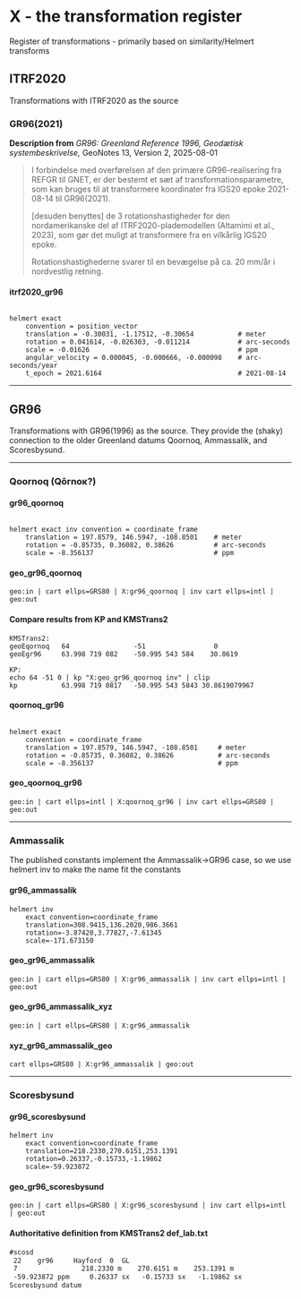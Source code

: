 # X - the transformation register

Register of transformations - primarily based on similarity/Helmert transforms

## ITRF2020

Transformations with ITRF2020 as the source

### GR96(2021)

**Description from**
*GR96: Greenland Reference 1996, Geodætisk systembeskrivelse,*
GeoNotes 13, Version 2, 2025-08-01

> I forbindelse med overførelsen af den primære GR96-realisering fra REFGR til GNET,
> er der bestemt et sæt af transformationsparametre, som kan bruges til at transformere
> koordinater fra IGS20 epoke 2021-08-14 til GR96(2021).
>
> [desuden benyttes] de 3 rotationshastigheder for den nordamerikanske del af
> ITRF2020-plademodellen (Altamimi et al., 2023), som gør det muligt at transformere
> fra en vilkårlig IGS20 epoke.
>
> Rotationshastighederne svarer til en bevægelse på ca. 20 mm/år i nordvestlig retning.

#### itrf2020_gr96

```geodesy:itrf2020_gr96

helmert exact
    convention = position_vector
    translation = -0.30031, -1.17512, -0.30654           # meter
    rotation = 0.041614, -0.026303, -0.011214            # arc-seconds
    scale = -0.01626                                     # ppm
    angular_velocity = 0.000045, -0.000666, -0.000098    # arc-seconds/year
    t_epoch = 2021.6164                                  # 2021-08-14

```

---

## GR96

Transformations with GR96(1996) as the source. They provide the (shaky) connection
to the older Greenland datums Qoornoq, Ammassalik, and Scoresbysund.

---

### Qoornoq (Qôrnoκ?)

#### gr96_qoornoq

```geodesy:gr96_qoornoq

helmert exact inv convention = coordinate_frame
    translation = 197.8579, 146.5947, -108.8501    # meter
    rotation = -0.85735, 0.36082, 0.38626          # arc-seconds
    scale = -8.356137                              # ppm

```

#### geo_gr96_qoornoq

```geodesy:geo_gr96_qoornoq
geo:in | cart ellps=GRS80 | X:gr96_qoornoq | inv cart ellps=intl | geo:out
```

#### Compare results from KP and KMSTrans2

```console
KMSTrans2:
geoEqornoq   64                -51                 0
geoEgr96     63.998 719 082    -50.995 543 584    30.8619

KP:
echo 64 -51 0 | kp "X:geo_gr96_qoornoq inv" | clip
kp           63.998 719 0817   -50.995 543 5843 30.8619079967
```

#### qoornoq_gr96

```geodesy:qoornoq_gr96

helmert exact
    convention = coordinate_frame
    translation = 197.8579, 146.5947, -108.8501     # meter
    rotation = -0.85735, 0.36082, 0.38626           # arc-seconds
    scale = -8.356137                               # ppm

```

#### geo_qoornoq_gr96

```geodesy:geo_qoornoq_gr96
geo:in | cart ellps=intl | X:qoornoq_gr96 | inv cart ellps=GRS80 | geo:out
```

---

### Ammassalik

The published constants implement the Ammassalik->GR96 case, so we use helmert inv
to make the name fit the constants

#### gr96_ammassalik

```geodesy:gr96_ammassalik
helmert inv
    exact convention=coordinate_frame
    translation=308.9415,136.2020,986.3661
    rotation=-3.87420,3.77827,-7.61345
    scale=-171.673150
```

#### geo_gr96_ammassalik

```geodesy:geo_gr96_ammassalik
geo:in | cart ellps=GRS80 | X:gr96_ammassalik | inv cart ellps=intl | geo:out
```

#### geo_gr96_ammassalik_xyz

```geodesy:geo_gr96_ammassalik_xyz
geo:in | cart ellps=GRS80 | X:gr96_ammassalik
```

#### xyz_gr96_ammassalik_geo

```geodesy:xyz_gr96_ammassalik_geo
cart ellps=GRS80 | X:gr96_ammassalik | geo:out
```

---

### Scoresbysund

#### gr96_scoresbysund

```geodesy:gr96_scoresbysund
helmert inv
    exact convention=coordinate_frame
    translation=218.2330,270.6151,253.1391
    rotation=0.26337,-0.15733,-1.19862
    scale=-59.923872
```

#### geo_gr96_scoresbysund

```geodesy:geo_gr96_scoresbysund
geo:in | cart ellps=GRS80 | X:gr96_scoresbysund | inv cart ellps=intl | geo:out
```

#### Authoritative definition from KMSTrans2 def_lab.txt

```txt
#scosd
 22    gr96     Hayford  0  GL
 7                218.2330 m    270.6151 m    253.1391 m
 -59.923872 ppm     0.26337 sx   -0.15733 sx   -1.19862 sx
Scoresbysund datum
```
